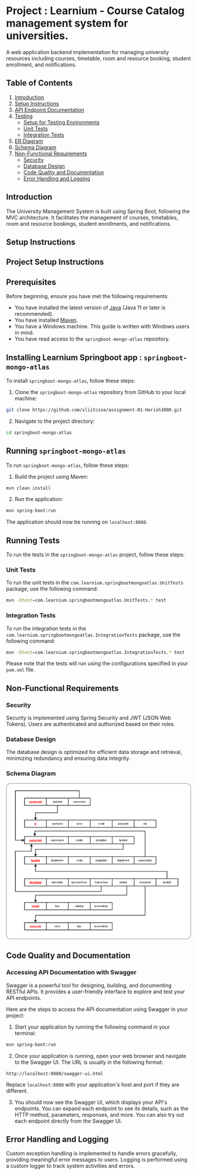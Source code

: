 # Project : Learnium - Course Catalog management system for universities.

A web application backend implementation for managing university resources including courses, timetable, room and resource booking, student enrollment, and notifications.

## Table of Contents

1. [Introduction](#introduction)
2. [Setup Instructions](#setup-instructions)
3. [API Endpoint Documentation](#api-endpoint-documentation)
4. [Testing](#testing)
   - [Setup for Testing Environments](#setup-for-testing-environments)
   - [Unit Tests](#unit-tests)
   - [Integration Tests](#integration-tests)
5. [ER Diagram](#er-diagram)
6. [Schema Diagram](#schema-diagram)
7. [Non-Functional Requirements](#non-functional-requirements)
   - [Security](#security)
   - [Database Design](#database-design)
   - [Code Quality and Documentation](#code-quality-and-documentation)
   - [Error Handling and Logging](#error-handling-and-logging)

## Introduction

The University Management System is built using Spring Boot, following the MVC architecture. It facilitates the management of courses, timetables, room and resource bookings, student enrollments, and notifications.

## Setup Instructions

## Project Setup Instructions

## Prerequisites

Before beginning, ensure you have met the following requirements:

- You have installed the latest version of [Java](https://www.oracle.com/java/technologies/javase-jdk11-downloads.html) (Java 11 or later is recommended).
- You have installed [Maven](https://maven.apache.org/download.cgi).
- You have a Windows machine. This guide is written with Windows users in mind.
- You have read access to the `springboot-mongo-atlas` repository.

## Installing Learnium Springboot app : `springboot-mongo-atlas`

To install `springboot-mongo-atlas`, follow these steps:

1. Clone the `springboot-mongo-atlas` repository from GitHub to your local machine:

```bash
git clone https://github.com/sliitcsse/assignment-01-Harish3000.git
```

2. Navigate to the project directory:

```bash
cd springboot-mongo-atlas
```

## Running `springboot-mongo-atlas`

To run `springboot-mongo-atlas`, follow these steps:

1. Build the project using Maven:

```bash
mvn clean install
```

2. Run the application:

```bash
mvn spring-boot:run
```

The application should now be running on `localhost:8080`.

## Running Tests

To run the tests in the `springboot-mongo-atlas` project, follow these steps:

### Unit Tests

To run the unit tests in the `com.learnium.springbootmongoatlas.UnitTests` package, use the following command:

```bash
mvn -Dtest=com.learnium.springbootmongoatlas.UnitTests.* test
```

### Integration Tests

To run the integration tests in the `com.learnium.springbootmongoatlas.IntegrationTests` package, use the following command:

```bash
mvn -Dtest=com.learnium.springbootmongoatlas.IntegrationTests.* test
```

Please note that the tests will run using the configurations specified in your `pom.xml` file.

## Non-Functional Requirements

### Security

Security is implemented using Spring Security and JWT (JSON Web Tokens). Users are authenticated and authorized based on their roles.

### Database Design

The database design is optimized for efficient data storage and retrieval, minimizing redundancy and ensuring data integrity.

### Schema Diagram

![Schema Diagram](Project_Diagrams/DatabaseSchema.png)

## Code Quality and Documentation

### Accessing API Documentation with Swagger

Swagger is a powerful tool for designing, building, and documenting RESTful APIs. It provides a user-friendly interface to explore and test your API endpoints.

Here are the steps to access the API documentation using Swagger in your project:

1. Start your application by running the following command in your terminal:

```bash
mvn spring-boot:run
```

2. Once your application is running, open your web browser and navigate to the Swagger UI. The URL is usually in the following format:

```
http://localhost:8080/swagger-ui.html
```

Replace `localhost:8080` with your application's host and port if they are different.

3. You should now see the Swagger UI, which displays your API's endpoints. You can expand each endpoint to see its details, such as the HTTP method, parameters, responses, and more. You can also try out each endpoint directly from the Swagger UI.

## Error Handling and Logging

Custom exception handling is implemented to handle errors gracefully, providing meaningful error messages to users. Logging is performed using a custom logger to track system activities and errors.

